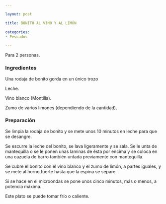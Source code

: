 ```yaml
---

layout: post

title: BONITO AL VINO Y AL LIMÓN

categories:
- Pescados

---
```


Para 2 personas.

<h3>Ingredientes</h3>

Una rodaja de bonito gorda en un único trozo

Leche.

Vino blanco (Montilla).

Zumo de varios limones (dependiendo de la cantidad).

<h3>Preparación</h3>

Se limpia la rodaja de bonito y se mete unos 10 minutos en leche para que se desangre.

Se escurre la leche del bonito, se lava ligeramente y se sala. Se le unta de mantequilla o se le ponen unas laminas de ésta por encima y se coloca en una cazuela de barro también untada previamente con mantequilla.

Se cubre el bonito con el vino blanco y el zumo de limón, a partes iguales, y se mete al horno fuerte hasta que la espina se separe.

Si se hace en el microondas se pone unos cinco minutos, más o menos, a potencia máxima.

Este plato se puede tomar frío o caliente.